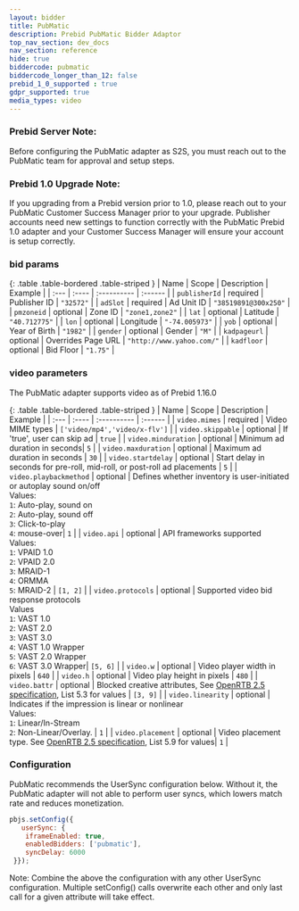 ```yaml
---
layout: bidder
title: PubMatic
description: Prebid PubMatic Bidder Adaptor
top_nav_section: dev_docs
nav_section: reference
hide: true
biddercode: pubmatic
biddercode_longer_than_12: false
prebid_1_0_supported : true
gdpr_supported: true
media_types: video
---
```


### Prebid Server Note:
Before configuring the PubMatic adapter as S2S, you must reach out to the PubMatic team for approval and setup steps.

### Prebid 1.0 Upgrade Note:
If you upgrading from a Prebid version prior to 1.0, please reach out to your PubMatic Customer Success Manager prior to your upgrade.  Publisher accounts need new settings to function correctly with the PubMatic Prebid 1.0 adapter and your Customer Success Manager will ensure your account is setup correctly.

### bid params

{: .table .table-bordered .table-striped }
| Name | Scope | Description | Example |
| :--- | :---- | :---------- | :------ |
| `publisherId` | required | Publisher ID | `"32572"` |
| `adSlot` | required | Ad Unit ID | `"38519891@300x250"` |
| `pmzoneid` | optional | Zone ID | `"zone1,zone2"` |
| `lat` | optional | Latitude | `"40.712775"` |
| `lon` | optional | Longitude | `"-74.005973"` |
| `yob` | optional | Year of Birth | `"1982"` |
| `gender` | optional | Gender | `"M"` |
| `kadpageurl` | optional | Overrides Page URL | `"http://www.yahoo.com/"` |
| `kadfloor` | optional | Bid Floor | `"1.75"` |

### video parameters

The PubMatic adapter supports video as of Prebid 1.16.0

{: .table .table-bordered .table-striped }
| Name | Scope | Description | Example |
| :--- | :---- | :---------- | :------ |
| `video.mimes` | required | Video MIME types | `['video/mp4','video/x-flv']` |
| `video.skippable` | optional | If 'true', user can skip ad | `true` |
| `video.minduration` | optional | Minimum ad duration in seconds| `5` |
| `video.maxduration` | optional | Maximum ad duration in seconds | `30` |
| `video.startdelay` | optional | Start delay in seconds for pre-roll, mid-roll, or post-roll ad placements | `5` |
| `video.playbackmethod` | optional | Defines whether inventory is user-initiated or autoplay sound on/off<br/>Values:<br/>`1`: Auto-play, sound on<br/>`2`: Auto-play, sound off<br/>`3`: Click-to-play<br/>`4`: mouse-over| `1` |
| `video.api` | optional | API frameworks supported<br/>Values:<br/>`1`: VPAID 1.0<br/>`2`: VPAID 2.0<br/>`3`: MRAID-1<br/>`4`: ORMMA<br/>`5`: MRAID-2 | `[1, 2]` |
| `video.protocols` | optional |  Supported video bid response protocols<br/>Values<br/>`1`: VAST 1.0<br/>`2`: VAST 2.0<br/>`3`: VAST 3.0<br/> `4`: VAST 1.0 Wrapper<br/>`5`: VAST 2.0 Wrapper<br/>`6`: VAST 3.0 Wrapper| `[5, 6]` |
| `video.w` | optional | Video player width in pixels | `640` |
| `video.h` | optional | Video play height in pixels | `480` |
| `video.battr` | optional | Blocked creative attributes, See [OpenRTB 2.5 specification](https://www.iab.com/wp-content/uploads/2016/03/OpenRTB-API-Specification-Version-2-5-FINAL.pdf), List 5.3 for values | `[3, 9]` |
| `video.linearity` | optional | Indicates if the impression is linear or nonlinear<br/>Values:<br/>`1`: Linear/In-Stream<br/>`2`: Non-Linear/Overlay. | `1` |
| `video.placement` | optional | Video placement type.  See [OpenRTB 2.5 specification](https://www.iab.com/wp-content/uploads/2016/03/OpenRTB-API-Specification-Version-2-5-FINAL.pdf), List 5.9 for values| `1` |

### Configuration

PubMatic recommends the UserSync configuration below.  Without it, the PubMatic adapter will not able to perform user syncs, which lowers match rate and reduces monetization.

```javascript
pbjs.setConfig({
   userSync: {
    iframeEnabled: true,
    enabledBidders: ['pubmatic'],
    syncDelay: 6000
 }});
```
Note: Combine the above the configuration with any other UserSync configuration.  Multiple setConfig() calls overwrite each other and only last call for a given attribute will take effect.
